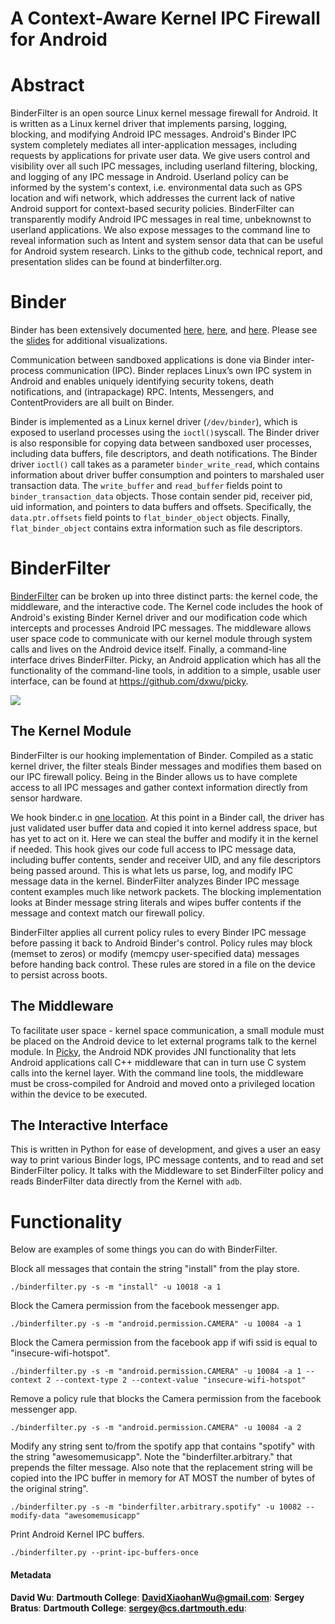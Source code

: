 # A Context-Aware Kernel IPC Firewall for Android

# Abstract

BinderFilter is an open source Linux kernel message firewall for Android. It is written as a Linux kernel driver that implements parsing, logging, blocking, and modifying Android IPC messages. Android's Binder IPC system completely mediates all inter-application messages, including requests by applications for private user data. We give users control and visibility over all such IPC messages, including userland filtering, blocking, and logging of any IPC message in Android. Userland policy can be informed by the system's context, i.e. environmental data such as GPS location and wifi network, which addresses the current lack of native Android support for context-based security policies. BinderFilter can transparently modify Android IPC messages in real time, unbeknownst to userland applications. We also expose messages to the command line to reveal information such as Intent and system sensor data that can be useful for Android system research. Links to the github code, technical report, and presentation slides can be found at binderfilter.org. 


# Binder

Binder has been extensively documented [here](https://github.com/dxwu/BinderFilter/tree/master/documentation/binder-code-analysis), [here](http://www.cs.dartmouth.edu/~sergey/binderfilter/Summercon2016-slides.pdf), and [here](http://binderfilter.org/binderfilter_tr.pdf). Please see the [slides](http://www.cs.dartmouth.edu/~sergey/binderfilter/Shmoocon2017-slides.pdf) for additional visualizations.

Communication between sandboxed applications is done via Binder inter-process communication (IPC). Binder replaces
Linux’s own IPC system in Android and enables uniquely identifying security tokens, death notifications, and (intrapackage) RPC. Intents, Messengers, and ContentProviders are all built on Binder. 

Binder is implemented as a Linux kernel driver (`/dev/binder`), which is exposed to userland processes using the `ioctl()`syscall. The Binder driver is also responsible for copying data between sandboxed user processes, including data buffers, file descriptors, and death notifications. The Binder driver `ioctl()` call takes as a parameter `binder_write_read`, which contains information about driver buffer consumption and pointers to marshaled user transaction data. The `write_buffer` and `read_buffer` fields point to `binder_transaction_data` objects. Those contain sender pid, receiver pid, uid information, and pointers to data buffers and offsets. Specifically, the `data.ptr.offsets` field points to `flat_binder_object` objects. Finally, `flat_binder_object` contains extra information such as file descriptors.

# BinderFilter

[BinderFilter](https://github.com/dxwu/BinderFilter) can be broken up into three distinct parts: the kernel code, the middleware, and the interactive code. The Kernel code includes the hook of Android's existing Binder Kernel driver and our modification code which intercepts and processes Android IPC messages. The middleware allows user space code to communicate with our kernel module through system calls and lives on the Android device itself. Finally, a command-line interface drives BinderFilter. Picky, an Android application which has all the functionality of the command-line tools, in addition to a simple, usable user interface, can be found at https://github.com/dxwu/picky. 

![](https://github.com/dxwu/BinderFilter/raw/master/documentation/bf_hook.png?raw=true) 

## The Kernel Module

BinderFilter is our hooking implementation of Binder. Compiled as a static kernel driver, the filter steals Binder messages and modifies them based on our IPC firewall policy. Being in the Binder allows us to have complete access to all IPC messages and gather context information directly from sensor hardware.

We hook binder.c in [one location](http://androidxref.com/kernel_3.18/xref/drivers/staging/android/binder.c#1520). At this point in a Binder call, the driver has just validated user buffer data and copied it into kernel address space, but has yet to act on it. Here we can steal the buffer and modify it in the kernel if needed. This hook gives our code full access to IPC message data, including buffer contents, sender and receiver UID, and any file descriptors being passed around. This is what lets us parse, log, and modify IPC message data in the kernel. BinderFilter analyzes Binder IPC message content examples much like network packets. The blocking implementation looks at Binder message string literals and wipes buffer contents if the message and context match our firewall policy.

BinderFilter applies all current policy rules to every Binder IPC message before passing it back to Android Binder's control. Policy rules may block (memset to zeros) or modify (memcpy user-specified data) messages before handing back control. These rules are stored in a file on the device to persist across boots.

## The Middleware

To facilitate user space - kernel space communication, a small module must be placed on the Android device to let external programs talk to the kernel module. In [Picky](https://github.com/dxwu/picky), the Android NDK provides JNI functionality that lets Android applications call C++ middleware that can in turn use C system calls into the kernel layer. With the command line tools, the middleware must be cross-compiled for Android and moved onto a privileged location within the device to be executed.

## The Interactive Interface

This is written in Python for ease of development, and gives a user an easy way to print various Binder logs, IPC message contents, and to read and set BinderFilter policy. It talks with the Middleware to set BinderFilter policy and reads BinderFilter data directly from the Kernel with `adb`.

# Functionality

Below are examples of some things you can do with BinderFilter.

Block all messages that contain the string "install" from the play store.

`./binderfilter.py -s -m "install" -u 10018 -a 1`


Block the Camera permission from the facebook messenger app.

`./binderfilter.py -s -m "android.permission.CAMERA" -u 10084 -a 1`


Block the Camera permission from the facebook app if wifi ssid is equal to "insecure-wifi-hotspot".

`./binderfilter.py -s -m "android.permission.CAMERA" -u 10084 -a 1 --context 2 --context-type 2 --context-value "insecure-wifi-hotspot"`


Remove a policy rule that blocks the Camera permission from the facebook messenger app.

`./binderfilter.py -s -m "android.permission.CAMERA" -u 10084 -a 2`

Modify any string sent to/from the spotify app that contains "spotify" with the string "awesomemusicapp". Note the "binderfilter.arbitrary." that prepends the filter message. Also note that the replacement string will be copied into the IPC buffer in memory for AT MOST the number of bytes of the original string".

`./binderfilter.py -s -m "binderfilter.arbitrary.spotify" -u 10082 --modify-data "awesomemusicapp"`

Print Android Kernel IPC buffers.

`./binderfilter.py --print-ipc-buffers-once`


#### Metadata

**David Wu**:
**Dartmouth College**:
**DavidXiaohanWu@gmail.com**: 
**Sergey Bratus**:
**Dartmouth College**:
**sergey@cs.dartmouth.edu**:
